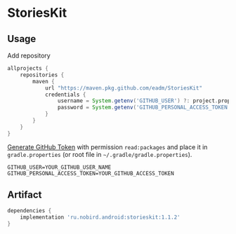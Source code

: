 # StoriesKit

## Usage

Add repository
```groovy
allprojects {
    repositories {
        maven { 
            url "https://maven.pkg.github.com/eadm/StoriesKit"
            credentials {
                username = System.getenv('GITHUB_USER') ?: project.properties['GITHUB_USER']
                password = System.getenv('GITHUB_PERSONAL_ACCESS_TOKEN') ?: project.properties['GITHUB_PERSONAL_ACCESS_TOKEN']
            }
        }
    }
}
```

[Generate GitHub Token](https://github.com/settings/tokens/new) with permission `read:packages` and place it in `gradle.properties` (or root file in `~/.gradle/gradle.properties`).
```
GITHUB_USER=YOUR_GITHUB_USER_NAME
GITHUB_PERSONAL_ACCESS_TOKEN=YOUR_GITHUB_ACCESS_TOKEN
```

## Artifact

```groovy
dependencies {
    implementation 'ru.nobird.android:storieskit:1.1.2'
}
```